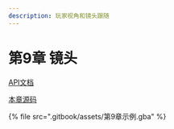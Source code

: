 ```yaml
---
description: 玩家视角和镜头跟随
---
```


# 第9章 镜头

[API文档](https://gvaliente.github.io/butano/group\_\_camera.html)

[本章源码](https://github.com/laqieer/gba-dev-best-practice/commit/974b4c887e4969c7f0c51f72abefcc71a95e787f)

{% file src=".gitbook/assets/第9章示例.gba" %}
